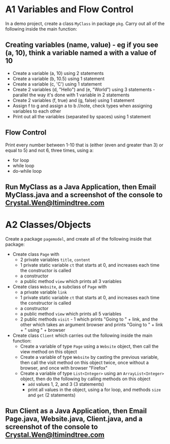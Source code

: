 # A1 Variables and Flow Control
In a demo project, create a class `MyClass` in package `pkg`. Carry out all of the following inside the main function:
## Creating variables (name, value) - eg if you see (a, 10), think a variable named a with a value of 10
* Create a variable (a, 10) using 2 statements
* Create a variable (b, 10.5) using 1 statement
* Create a variable (c, 'C') using 1 statement
* Create 2 variables (d, "Hello") and (e, "World") using 3 statements - parallel the way it's done with 1 variable in 2 statements
* Create 2 variables (f, true) and (g, false) using 1 statement
* Assign f to g and assign a to b //note, check types when assigning variables to each other
* Print out all the variables (separated by spaces) using 1 statement
## Flow Control
Print every number between 1-10 that is (either (even and greater than 3) or equal to 5) and not 6, three times, using a:
* for loop
* while loop
* do-while loop
## Run MyClass as a Java Application, then Email MyClass.java and a screenshot of the console to Crystal.Wen@ltimindtree.com

# A2 Classes/Objects
Create a package `pagemodel`, and create all of the following inside that package:
* Create class `Page` with
  * 2 private variables `title`, `content`
  * 1 private static variable `ct` that starts at 0, and increases each time the constructor is called
  * a constructor
  * a public method `view` which prints all 3 variables
* Create class `Website`, a subclass of `Page` with
  * a private variable `link`
  * 1 private static variable `ct` that starts at 0, and increases each time the constructor is called
  * a constructor
  * a public method `view` which prints all 5 variables
  * 2 public methods `visit` - 1 which prints "Going to " + link, and the other which takes an argument browser and prints "Going to " + link + " using " + browser
* Create class `Client` which carries out the following inside the main function:
  * Create a variable of type `Page` using a `Website` object, then call the view method on this object
  * Create a variable of type `Website` by casting the previous variable, then call the visit method on this object twice, once without a browser, and once with browser "Firefox"
  * Create a variable of type `List<Integer>` using an `ArrayList<Integer>` object, then do the following by calling methods on this object
    * `add` values 1, 2, and 3 (3 statements)
    * print all values in the object, using a for loop, and methods `size` and `get` (2 statements)
## Run Client as a Java Application, then Email Page.java, Website.java, Client.java, and a screenshot of the console to Crystal.Wen@ltimindtree.com
